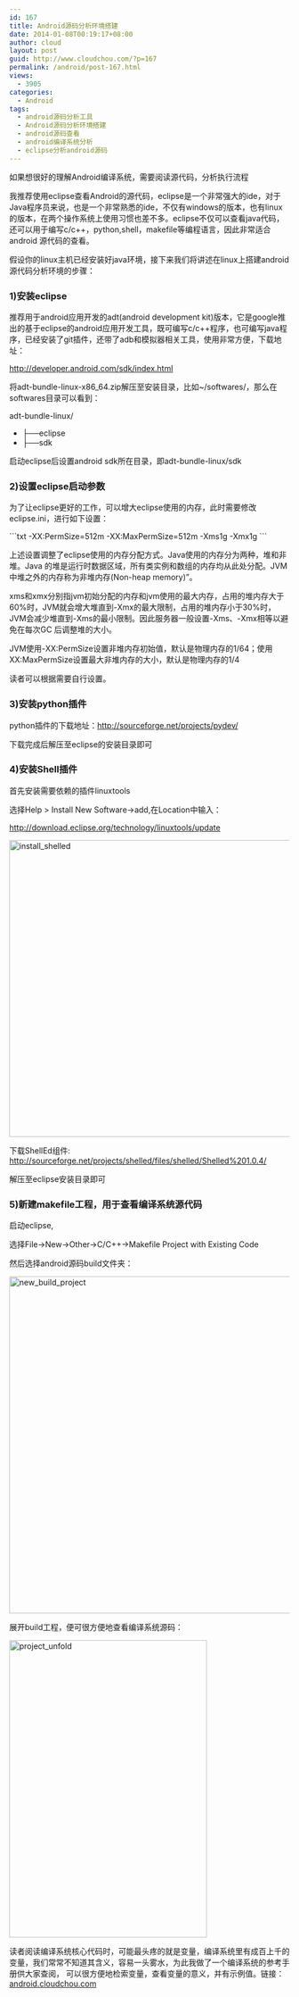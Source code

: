 ```yaml
---
id: 167
title: Android源码分析环境搭建
date: 2014-01-08T00:19:17+08:00
author: cloud
layout: post
guid: http://www.cloudchou.com/?p=167
permalink: /android/post-167.html
views:
  - 3905
categories:
  - Android
tags:
  - android源码分析工具
  - Android源码分析环境搭建
  - android源码查看
  - android编译系统分析
  - eclipse分析android源码
---
```

<p>如果想很好的理解Android编译系统，需要阅读源代码，分析执行流程 </p>
<p>我推荐使用eclipse查看Android的源代码，eclipse是一个非常强大的ide，对于Java程序员来说，也是一个非常熟悉的ide，不仅有windows的版本，也有linux的版本，在两个操作系统上使用习惯也差不多。eclipse不仅可以查看java代码，还可以用于编写c/c++，python,shell，makefile等编程语言，因此非常适合android 源代码的查看。</p>

<p>假设你的linux主机已经安装好java环境，接下来我们将讲述在linux上搭建android源代码分析环境的步骤：</p>


 <h3>1)安装eclipse</h3>
 <p>推荐用于android应用开发的adt(android development kit)版本，它是google推出的基于eclipse的android应用开发工具，既可编写c/c++程序，也可编写java程序，已经安装了git插件，还带了adb和模拟器相关工具，使用非常方便，下载地址：</p>
 <p><a href="http://developer.android.com/sdk/index.html" target="_blank">http://developer.android.com/sdk/index.html</a></p>
 <p>将adt-bundle-linux-x86_64.zip解压至安装目录，比如~/softwares/，那么在softwares目录可以看到：</p>
 <p>adt-bundle-linux/</p>
 <ul>
  <li>├──eclipse</li>
  <li>├──sdk</li>
 </ul> 
 <p>启动eclipse后设置android sdk所在目录，即adt-bundle-linux/sdk</p> 


 <h3>2)设置eclipse启动参数</h3>
 <p>为了让eclipse更好的工作，可以增大eclipse使用的内存，此时需要修改eclipse.ini，进行如下设置：</p>
```txt
-XX:PermSize=512m
-XX:MaxPermSize=512m
-Xms1g
-Xmx1g
```
<p>上述设置调整了eclipse使用的内存分配方式。Java使用的内存分为两种，堆和非堆。Java 的堆是运行时数据区域，所有类实例和数组的内存均从此处分配。JVM中堆之外的内存称为非堆内存(Non-heap memory)”。</p>
<p>xms和xmx分别指jvm初始分配的内存和jvm使用的最大内存，占用的堆内存大于60%时，JVM就会增大堆直到-Xmx的最大限制，占用的堆内存小于30%时，JVM会减少堆直到-Xms的最小限制。因此服务器一般设置-Xms、-Xmx相等以避免在每次GC 后调整堆的大小。</p>
<p>JVM使用-XX:PermSize设置非堆内存初始值，默认是物理内存的1/64；使用XX:MaxPermSize设置最大非堆内存的大小，默认是物理内存的1/4</p>
<p>读者可以根据需要自行设置。</p>


 <h3>3)安装python插件</h3>
 <p>python插件的下载地址：<a href="http://sourceforge.net/projects/pydev/" target="_blank">http://sourceforge.net/projects/pydev/</a></p>
 <p>下载完成后解压至eclipse的安装目录即可</p>


 <h3>4)安装Shell插件</h3>
<p>首先安装需要依赖的插件linuxtools</p>
<p>选择Help > Install New Software->add,在Location中输入：</p>
<p><a href="http://download.eclipse.org/technology/linuxtools/update" target="_blank">http://download.eclipse.org/technology/linuxtools/update</a></p>
        <a href="http://www.cloudchou.com/wp-content/uploads/2014/01/install_shelled.png"><img src="http://www.cloudchou.com/wp-content/uploads/2014/01/install_shelled.png" alt="install_shelled" width="970" height="532" class="alignnone size-full wp-image-186" /></a>
<p>下载ShellEd组件: <a href="http://sourceforge.net/projects/shelled/files/shelled/Shelled%201.0.4/" target="_blank">http://sourceforge.net/projects/shelled/files/shelled/Shelled%201.0.4/</a></p>         
        <p>解压至eclipse安装目录即可</p>


 <h3>5)新建makefile工程，用于查看编译系统源代码</h3>
<p>启动eclipse,</p>
<p>选择File->New->Other->C/C++->Makefile Project with Existing Code</p>        
<p>然后选择android源码build文件夹：</p>
        <a href="http://www.cloudchou.com/wp-content/uploads/2014/01/new_build_project.png"><img src="http://www.cloudchou.com/wp-content/uploads/2014/01/new_build_project.png" alt="new_build_project" width="736" height="604" class="alignnone size-full wp-image-184" /></a>
<p>展开build工程，便可很方便地查看编译系统源码：</p>
        <a href="http://www.cloudchou.com/wp-content/uploads/2014/01/project_unfold.png"><img src="http://www.cloudchou.com/wp-content/uploads/2014/01/project_unfold.png" alt="project_unfold" width="355" height="533" class="alignnone size-full wp-image-185" /></a>
 

<p>读者阅读编译系统核心代码时，可能最头疼的就是变量，编译系统里有成百上千的变量，我们常常不知道其含义，容易一头雾水，为此我做了一个编译系统的参考手册供大家查阅， 可以很方便地检索变量，查看变量的意义，并有示例值。链接：<a href="http://android.cloudchou.com" target="_blank">android.cloudchou.com</a></p>
